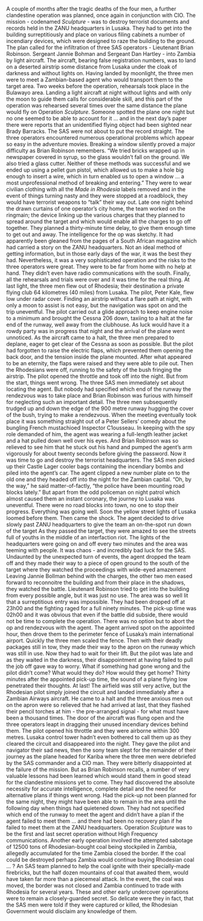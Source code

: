 A couple of months after the tragic deaths of the four men, a further clandestine operation was planned, once again in conjunction with CIO. The mission - codenamed _Sculpture_ - was to destroy terrorist documents and records held in the ZANU headquarters in Lusaka. They had to get into the building surreptitiously and place on various filing cabinets a number of incendiary devices, which were designed to raze the building to the ground.
The plan called for the infiltration of three SAS operators - Lieutenant Brian Robinson. Sergeant Jannie Bohman and Sergeant Dan Hartley - into Zambia by light aircraft. The aircraft, bearing false registration numbers, was to land on a deserted airstrip some distance from Lusaka under the cloak of darkness and without lights on. Having landed by moonlight, the three men were to meet a Zambian-based agent who would transport them to the target area.
Two weeks before the operation, rehearsals took place in the Bulawayo area. Landing a light aircraft at night without lights and with only the moon to guide them calls for considerable skill, and this part of the operation was rehearsed several times over the same distance the plane would fly on Operation _Sculpture_.
Someone spotted the plane one night but no one seemed to be able to account for it ... and in the next day’s paper there were reports that an unidentified flying object had been sighted near Brady Barracks. The SAS were not about to put the record straight.
The three operators encountered numerous operational problems which appear so easy in the adventure movies. Breaking a window silently proved a major difficulty as Brian Robinson remembers.
“We tried bricks wrapped up in newspaper covered in syrup, so the glass wouldn’t fall on the ground. We also tried a glass cutter. Neither of these methods was successful and we ended up using a pellet gun pistol, which allowed us to make a hole big enough to insert a wire, which in turn enabled us to open a window … a most unprofessional method of breaking and entering.”
They were to wear civilian clothing with all the _Made in Rhodesia_ labels removed and in the event of things turning nasty and they were stopped at a roadblock, they would have terrorist weapons to “talk” their way out.
Late one night behind the drawn curtains of one operator’s city home, the team worked on the ringmain; the device linking up the various charges that they planned to spread around the target and which would enable all the charges to go off together. They planned a thirty-minute time delay, to give them enough time to get out and away.
The intelligence for the op was sketchy. It had apparently been gleaned from the pages of a South African magazine which had carried a story on the ZANU headquarters. Not an ideal method of getting information, but in those early days of the war, it was the best they had.
Nevertheless, it was a very sophisticated operation and the risks to the three operators were great. They were to be far from home with no help at hand. They didn’t even have radio communications with the south.
Finally, all the rehearsals and trials were over and it was time for the real thing. At last light, the three men flew out of Rhodesia; their destination a private flying club 64 kilometres (40 miles) from Lusaka.
The pilot, Peter Kale, flew low under radar cover. Finding an airstrip without a flare path at night, with only a moon to assist is not easy, but the navigation was spot on and the trip uneventful.
The pilot carried out a glide approach to keep engine noise to a minimum and brought the Cessna 206 down, taxiing to a halt at the far end of the runway, well away from the clubhouse. As luck would have it a rowdy party was in progress that night and the arrival of the plane went unnoticed.
As the aircraft came to a halt, the three men prepared to deplane, eager to get clear of the Cessna as soon as possible. But the pilot had forgotten to raise the electric flaps, which prevented them opening the back door, and the tension inside the plane mounted.
After what appeared to be an eternity, the flaps were raised and they were able to pile out.
Then the Rhodesians were off, running to the safety of the bush fringing the airstrip. The pilot opened the throttle and took off into the night.
But from the start, things went wrong.
The three SAS men immediately set about locating the agent. But nobody had specified which end of the runway the rendezvous was to take place and Brian Robinson was furious with himself for neglecting such an important detail. The three men subsequently trudged up and down the edge of the 900 metre runway hugging the cover of the bush, trying to make a rendezvous.
When the meeting eventually took place it was something straight out of a Peter Sellers’ comedy about the bungling French mustachioed Inspector C1ousseau.
In keeping with the spy role demanded of him, the agent was wearing a full-length leather jacket and a hat pulled down well over his eyes. And Brian Robinson was so relieved to see him that he stuck out his hand and pumped the agent’s arm vigorously for about twenty seconds before giving the password.
Now it was time to go and destroy the terrorist headquarters. The SAS men picked up their Castle Lager cooler bags containing the incendiary bombs and piled into the agent’s car.
The agent clipped a new number plate on to the old one and they headed off into the night for the Zambian capital.
“Oh, by the way,” he said matter-of-factly, “the police have been mounting road blocks lately.” But apart from the odd policeman on night patrol which almost caused them an instant coronary, the journey to Lusaka was uneventful.
There were no road blocks into town, no one to stop their progress. Everything was going well. Soon the yellow street lights of Lusaka loomed before them. Then came the shock.
The agent decided to drive slowly past ZANU headquarters to give the team an on-the-spot run down of the target As they passed the target, they were amazed to see the streets full of youths in the middle of an interfaction riot. The lights of the headquarters were going on and off every two minutes and the area was teeming with people.
It was chaos - and incredibly bad luck for the SAS.
Undaunted by the unexpected turn of events, the agent dropped the team off and they made their way to a piece of open ground to the south of the target where they watched the proceedings with wide-eyed amazement
Leaving Jannie Bollman behind with the charges, the other two men eased forward to reconnoitre the building and from their place in the shadows, they watched the battle.
Lieutenant Robinson tried to get into the building from every possible angle, but it was just no use. The area was so well lit that a surreptitious entry was impossible.
They had been dropped off at 23h00 and the fighting raged for a full ninety minutes. The pick-up time was 02h00 and it was obvious that even if the battle did subside, there would not be time to complete the operation.
There was no option but to abort the op and rendezvous with the agent. The agent arrived spot on the appointed hour, then drove them to the perimeter fence of Lusaka’s main international airport. Quickly the three men scaled the fence. Then with their deadly packages still in tow, they made their way to the apron on the runway which was still in use.
Now they had to wait for their lift. But the pilot was late and as they waited in the darkness, their disappointment at having failed to pull the job off gave way to worry. What if something had gone wrong and the pilot didn’t come? What would they do?
How would they get home?
Thirty minutes after the appointed pick-up time, the sound of a plane flying low penetrated their thoughts. At last! The airfield was still very active, but the Rhodesian pilot simply joined the circuit and landed immediately after a Zambian Airways aircraft.
He came to a halt and the three anxious men out on the apron were so relieved that he had arrived at last, that they flashed their pencil torches at him - the pre-arranged signal - for what must have been a thousand times.
The door of the aircraft was flung open and the three operators leapt in dragging their unused incendiary devices behind them.
The pilot opened his throttle and they were airborne within 300 metres. Lusaka control tower hadn’t even bothered to call them up as they cleared the circuit and disappeared into the night.
They gave the pilot and navigator their sad news, then the sony team slept for the remainder of their journey as the plane headed for Kariba where the three men were debriefed by the SAS commander and a CIO man.
They were bitterly disappointed at the failure of the mission. But as Brian Robinson recalls, a number of very valuable lessons had been learned which would stand them in good stead for the clandestine missions yet to come.
They had discovered the absolute necessity for accurate intelligence, complete detail and the need for alternative plans if things went wrong.
Had the pick-up not been planned for the same night, they might have been able to remain in the area until the following day when things had quietened down. They had not specified which end of the runway to meet the agent and didn’t have a plan if the agent failed to meet them ... and there had been no recovery plan if he failed to meet them at the ZANU headquarters.
Operation _Sculpture_ was to be the first and last secret operation without High Frequency communications.
Another early operation involved the attempted sabotage of 12500 tons of Rhodesian-bought coal being stockpiled in Zambia, allegedly accumulated for the time Zambia closed the border. If the coal could be destroyed perhaps Zambia would continue buying Rhodesian coal ... ?
An SAS team planned to help the coal ignite with their specially-made firebricks, but the half dozen mountains of coal that awaited them, would have taken far more than a piecemeal attack. In the event, the coal was moved, the border was not closed and Zambia continued to trade with Rhodesia for several years.
These and other early undercover operations were to remain a closely-guarded secret. So delicate were they in fact, that the SAS men were told if they were captured or killed, the Rhodesian Government would disclaim any knowledge of them.
